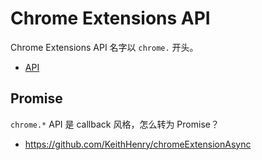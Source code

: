 # Chrome Extensions API

Chrome Extensions API 名字以 `chrome.` 开头。

- [API](https://developer.chrome.com/extensions/api_index)

## Promise

`chrome.*` API 是 callback 风格，怎么转为 Promise？

- https://github.com/KeithHenry/chromeExtensionAsync
